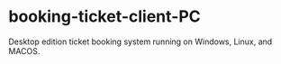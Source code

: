 # booking-ticket-client-PC
Desktop edition ticket booking system running on Windows, Linux, and MACOS.
